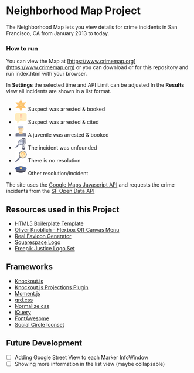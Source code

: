 # Neighborhood Map Project


The Neighborhood Map lets you view details for crime incidents in San Francisco, CA from January 2013 to today.


### How to run


You can view the Map at [https://www.crimemap.org](https://www.crimemap.org) or you can download or for this repository and run index.html with your browser.


In **Settings** the selected time and API Limit can be adjusted
In the **Results** view all incidents are shown in a list format.


* ![Arrested and booked icon](icons/ARREST,%20BOOKED.png) Suspect was arrested &amp; booked
* ![Arrested and cited icon](icons/ARREST,%20CITED.png) Suspect was arrested &amp; cited
* ![Juvenile arrested and booked icon](icons/JUVENILE%20BOOKED.png) A juvenile was arrested &amp; booked
* ![Unfounded icon](icons/UNFOUNDED.png) The incident was unfounded
* ![No resolution icon](icons/NONE.png) There is no resolution
* ![Other resolution icon](icons/NOT%20AVAILABLE.png) Other resolution/incident


The site uses the [Google Maps Javascript API](https://developers.google.com/maps/documentation/javascript/) and requests the crime incidents from the [SF Open Data API](https://dev.socrata.com/foundry/data.sfgov.org/cuks-n6tp)


## Resources used in this Project

* [HTML5 Boilerplate Template](https://html5boilerplate.com/)
* [Oliver Knoblich - Flexbox Off Canvas Menu](https://codepen.io/oknoblich/pen/klnjw)
* [Real Favicon Generator](https://realfavicongenerator.net/)
* [Squarespace Logo](https://logo.squarespace.com/)
* [Freepik Justice Logo Set](http://www.flaticon.com/packs/justice)

## Frameworks

* [Knockout.js](http://knockoutjs.com/)
* [Knockout.js Projections Plugin](https://github.com/SteveSanderson/knockout-projections)
* [Moment.js](http://momentjs.com/)
* [grd.css](https://github.com/1000ch/grd)
* [Normalize.css](https://necolas.github.io/normalize.css/)
* [jQuery](http://jquery.com/)
* [FontAwesome](http://fontawesome.io/)
* [Social Circle Iconset](https://symbolset.com/icons/social-circle)

## Future Development

- [ ] Adding Google Street View to each Marker InfoWindow
- [ ] Showing more information in the list view (maybe collapsable)
